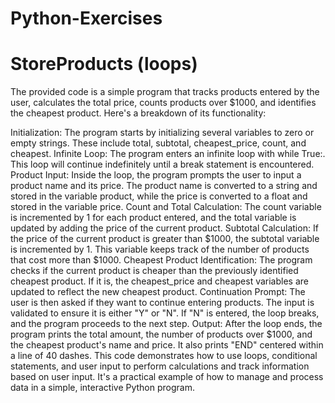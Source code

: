 # Python-Exercises
# StoreProducts (loops)

The provided code is a simple program that tracks products entered by the user, calculates the total price, counts products over $1000, and identifies the cheapest product. Here's a breakdown of its functionality:

Initialization: The program starts by initializing several variables to zero or empty strings. These include total, subtotal, cheapest_price, count, and cheapest.
Infinite Loop: The program enters an infinite loop with while True:. This loop will continue indefinitely until a break statement is encountered.
Product Input: Inside the loop, the program prompts the user to input a product name and its price. The product name is converted to a string and stored in the variable product, while the price is converted to a float and stored in the variable price.
Count and Total Calculation: The count variable is incremented by 1 for each product entered, and the total variable is updated by adding the price of the current product.
Subtotal Calculation: If the price of the current product is greater than $1000, the subtotal variable is incremented by 1. This variable keeps track of the number of products that cost more than $1000.
Cheapest Product Identification: The program checks if the current product is cheaper than the previously identified cheapest product. If it is, the cheapest_price and cheapest variables are updated to reflect the new cheapest product.
Continuation Prompt: The user is then asked if they want to continue entering products. The input is validated to ensure it is either "Y" or "N". If "N" is entered, the loop breaks, and the program proceeds to the next step.
Output: After the loop ends, the program prints the total amount, the number of products over $1000, and the cheapest product's name and price. It also prints "END" centered within a line of 40 dashes.
This code demonstrates how to use loops, conditional statements, and user input to perform calculations and track information based on user input. It's a practical example of how to manage and process data in a simple, interactive Python program.
